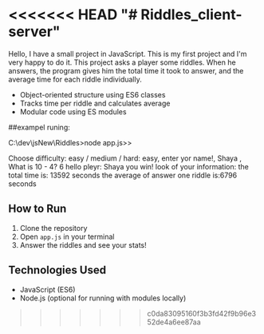 <<<<<<< HEAD
"# Riddles_client-server" 
=======

Hello, I have a small project in JavaScript. This is my first project and I'm very happy to do it.
This project asks a player some riddles. When he answers, 
the program gives him the total time it took to answer, and the average time for each riddle individually.


- Object-oriented structure using ES6 classes
- Tracks time per riddle and calculates average
- Modular code using ES modules

##exampel runing:

C:\dev\jsNew\Riddles>node app.js>>

Choose difficulty: easy / medium / hard:
easy,
enter yor name!,
Shaya ,
What is 10 - 4?
6
hello pleyr: Shaya
you win!
look of your information:
the total time is: 13592 seconds
the average of answer one riddle is:6796 seconds


## How to Run

1. Clone the repository  
2. Open `app.js` in your terminal
3. Answer the riddles and see your stats!

## Technologies Used

- JavaScript (ES6)
- Node.js (optional for running with modules locally)





>>>>>>> c0da83095160f3b3fd42f9b96e352de4a6ee87aa
